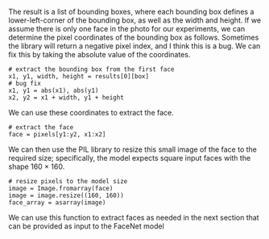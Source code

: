 The result is a list of bounding boxes, where each bounding box defines a lower-left-corner
of the bounding box, as well as the width and height. If we assume there is only one face in
the photo for our experiments, we can determine the pixel coordinates of the bounding box as
follows. Sometimes the library will return a negative pixel index, and I think this is a bug. We
can fix this by taking the absolute value of the coordinates.

```
# extract the bounding box from the first face
x1, y1, width, height = results[0][box]
# bug fix
x1, y1 = abs(x1), abs(y1)
x2, y2 = x1 + width, y1 + height
```

We can use these coordinates to extract the face.

```
# extract the face
face = pixels[y1:y2, x1:x2]
```

We can then use the PIL library to resize this small image of the face to the required size;
specifically, the model expects square input faces with the shape 160 × 160.

```
# resize pixels to the model size
image = Image.fromarray(face)
image = image.resize((160, 160))
face_array = asarray(image)
```

We can use this function to extract faces as needed in the next section that can be provided
as input to the FaceNet model